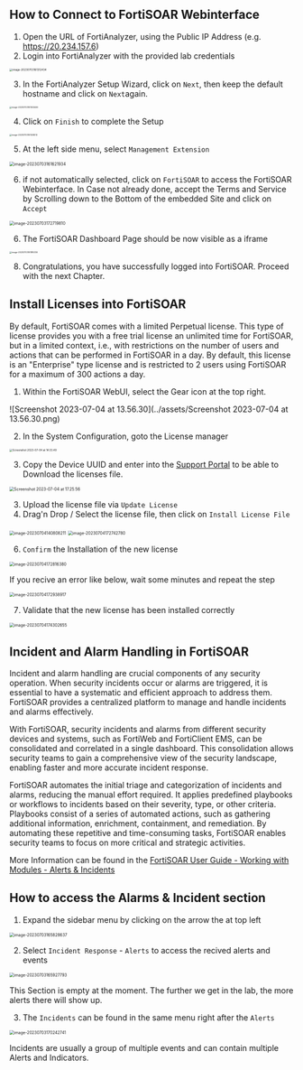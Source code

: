 ## How to Connect to FortiSOAR Webinterface

1. Open the URL of FortiAnalyzer, using the Public IP Address (e.g. https://20.234.157.6)
2. Login into FortiAnalyzer with the provided lab credentials

<img src="../assets/image-20230703161312434.png" alt="image-20230703161312434" style="zoom: 33%;" />

3. In the FortiAnalyzer Setup Wizard, click on `Next`, then keep the default hostname and click on `Next`again.

<img src="../assets/image-20230703161503446.png" alt="image-20230703161503446" style="zoom:25%;" />

4. Click on `Finish` to complete the Setup

<img src="../assets/image-20230703161536512.png" alt="image-20230703161536512" style="zoom: 25%;" />

5. At the left side menu, select `Management Extension`

<img src="../assets/image-20230703161621934.png" alt="image-20230703161621934" style="zoom: 50%;" />

6. if not automatically selected, click on `FortiSOAR` to access the FortiSOAR Webinterface. In Case not already done, accept the Terms and Service by Scrolling down to the Bottom of the embedded Site and click on `Accept`

<img src="../assets/image-20230703172719810.png" alt="image-20230703172719810" style="zoom:50%;" />

6. The FortiSOAR Dashboard Page should be now visible as a iframe

<img src="../assets/image-20230703161816336.png" alt="image-20230703161816336" style="zoom: 25%;" />

8. Congratulations, you have successfully logged into FortiSOAR. Proceed with the next Chapter.

## Install Licenses into FortiSOAR

By default, FortiSOAR comes with a limited Perpetual license. This type of license provides you with a free trial license an unlimited time for FortiSOAR, but in a limited context, i.e., with restrictions on the number of users and actions that can be performed in FortiSOAR in a day. By default, this license is an "Enterprise" type license and is restricted to 2 users using FortiSOAR for a maximum of 300 actions a day.

1. Within the FortiSOAR WebUI, select the Gear icon at the top right.

![Screenshot 2023-07-04 at 13.56.30](../assets/Screenshot 2023-07-04 at 13.56.30.png)

2. In the System Configuration, goto the License manager

<img src="../assets/Screenshot 2023-07-04 at 14.03.49.png" alt="Screenshot 2023-07-04 at 14.03.49" style="zoom: 33%;" />

3. Copy the Device UUID and enter into the [Support Portal](https://support.fortinet.com) to be able to Download the licenses file.

<img src="../assets/Screenshot 2023-07-04 at 17.25.56.png" alt="Screenshot 2023-07-04 at 17.25.56" style="zoom:50%;" />

3. Upload the license file via `Update License`
4. Drag'n Drop / Select the license file, then click on `Install License File`

<img src="../assets/image-20230704140808211.png" alt="image-20230704140808211" style="zoom:50%;" />

<img src="../assets/image-20230704172742780.png" alt="image-20230704172742780" style="zoom:50%;" />

6. `Confirm` the Installation of the new license

<img src="../assets/image-20230704172816380.png" alt="image-20230704172816380" style="zoom:50%;" />

If you recive an error like below, wait some minutes and repeat the step

<img src="../assets/image-20230704172938917.png" alt="image-20230704172938917" style="zoom:50%;" />

7. Validate that the new license has been installed correctly

<img src="../assets/image-20230704174302655.png" alt="image-20230704174302655" style="zoom:50%;" />

## Incident and Alarm Handling in FortiSOAR

Incident and alarm handling are crucial components of any security operation. When security incidents occur or alarms are triggered, it is essential to have a systematic and efficient approach to address them. FortiSOAR provides a centralized platform to manage and handle incidents and alarms effectively.

With FortiSOAR, security incidents and alarms from different security devices and systems, such as FortiWeb and FortiClient EMS, can be consolidated and correlated in a single dashboard. This consolidation allows security teams to gain a comprehensive view of the security landscape, enabling faster and more accurate incident response.

FortiSOAR automates the initial triage and categorization of incidents and alarms, reducing the manual effort required. It applies predefined playbooks or workflows to incidents based on their severity, type, or other criteria. Playbooks consist of a series of automated actions, such as gathering additional information, enrichment, containment, and remediation. By automating these repetitive and time-consuming tasks, FortiSOAR enables security teams to focus on more critical and strategic activities.

More Information can be found in the [FortiSOAR User Guide - Working with Modules - Alerts & Incidents](http://docs.fortinet.com/document/fortisoar/7.4.1/user-guide/207087/working-with-modules-alerts-incidents)

## How to access the Alarms & Incident section

1. Expand the sidebar menu by clicking on the arrow the at top left

<img src="../assets/image-20230703165828637.png" alt="image-20230703165828637" style="zoom:50%;" />

2. Select `Incident Response` - `Alerts` to access the recived alerts and events

<img src="../assets/image-20230703165927793.png" alt="image-20230703165927793" style="zoom:50%;" />

This Section is empty at the moment. The further we get in the lab, the more alerts there will show up.

3. The `Incidents` can be found in the same menu right after the `Alerts`

<img src="../assets/image-20230703170242741.png" alt="image-20230703170242741" style="zoom:50%;" />

Incidents are usually a group of multiple events and can contain multiple Alerts and Indicators. 